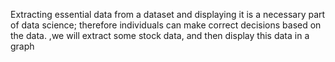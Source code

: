 Extracting essential data from a dataset and displaying it is a necessary part of data science; therefore individuals can make correct decisions based on the data. ,we will extract some stock data, and then display this data in a graph
